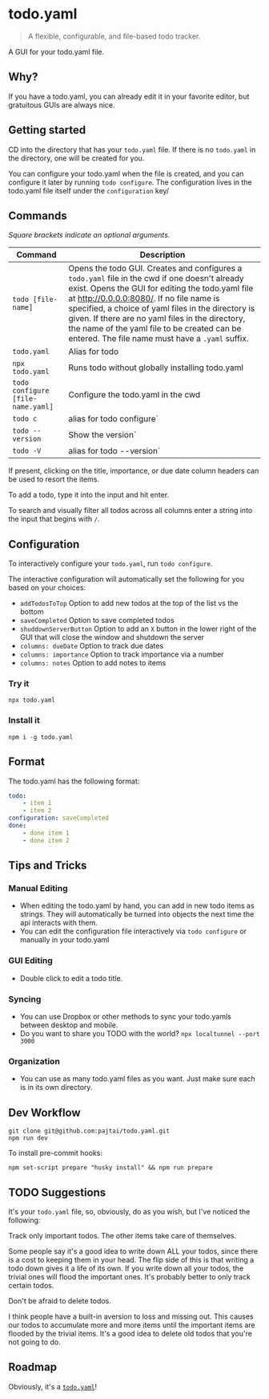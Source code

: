 # todo.yaml

> A flexible, configurable, and file-based todo tracker.

A GUI for your todo.yaml file.

## Why?

If you have a todo.yaml, you can already edit it in your favorite editor, but gratuitous GUIs are always nice.

## Getting started

CD into the directory that has your `todo.yaml` file. If there is no `todo.yaml` in the directory, one will be created for you.

You can configure your todo.yaml when the file is created, and you can configure it later by running `todo configure`. The configuration lives in the todo.yaml file itself under the `configuration` key/

## Commands

_Square brackets indicate an optional arguments._

| Command | Description |
| --- | --- |
| `todo [file-name]` | Opens the todo GUI. Creates and configures a `todo.yaml` file in the cwd if one doesn't already exist. Opens the GUI for editing the todo.yaml file at http://0.0.0.0:8080/. If no file name is specified, a choice of yaml files in the directory is given. If there are no yaml files in the directory, the name of the yaml file to be created can be entered. The file name must have a `.yaml` suffix. |
| `todo.yaml`                       | Alias for todo |
| `npx todo.yaml`                   | Runs todo without globally installing todo.yaml |
| `todo configure [file-name.yaml]` | Configure the todo.yaml in the cwd |
| `todo c`                          | alias for todo configure` |
| `todo --version`                  | Show the version` |
| `todo -V`                         | alias for todo --version` |

If present, clicking on the title, importance, or due date column headers can be used to resort the items.

To add a todo, type it into the input and hit enter.

To search and visually filter all todos across all columns enter a string into the input that begins with `/`. 

## Configuration

To interactively configure your `todo.yaml`, run `todo configure`. 

The interactive configuration will automatically set the following for you based on your choices:

- `addTodosToTop` Option to add new todos at the top of the list vs the bottom
- `saveCompleted` Option to save completed todos
- `shuddownServerButton` Option to add an `X` button in the lower right of the GUI that will close the window and shutdown the server  
- `columns: dueDate` Option to track due dates
- `columns: importance` Option to track importance via a number
- `columns: notes` Option to add notes to items

### Try it

```shell
npx todo.yaml
```

### Install it

```shell
npm i -g todo.yaml
```

## Format

The todo.yaml has the following format:

```yaml
todo:
    - item 1
    - item 2
configuration: saveCompleted
done:
    - done item 1
    - done item 2
```

## Tips and Tricks

### Manual Editing

-   When editing the todo.yaml by hand, you can add in new todo items as strings. They will automatically be turned into objects the next time the api interacts with them.
-   You can edit the configuration file interactively via `todo configure` or manually in your todo.yaml

### GUI Editing

-   Double click to edit a todo title.

### Syncing

-   You can use Dropbox or other methods to sync your todo.yamls between desktop and mobile.
- Do you want to share you TODO with the world? `npx localtunnel --port 3000`


### Organization

-   You can use as many todo.yaml files as you want. Just make sure each is in its own directory.

## Dev Workflow

```shell
git clone git@github.com:pajtai/todo.yaml.git
npm run dev
```

To install pre-commit hooks:

```shell
npm set-script prepare "husky install" && npm run prepare
```

## TODO Suggestions

It's your `todo.yaml` file, so, obviously, do as you wish, but I've noticed the following:

Track only important todos. The other items take care of themselves.

Some people say it's a good idea to write down ALL your todos, since there is a cost to keeping them in your head. The flip side of this is that writing a todo down gives it a life of its own. If you write down all your todos, the trivial ones will flood the important ones. It's probably better to only track certain todos.

Don't be afraid to delete todos.

I think people have a built-in aversion to loss and missing out. This causes our todos to accumulate more and more items until the important items are flooded by the trivial items. It's a good idea to delete old todos that you're not going to do.

## Roadmap

Obviously, it's a [`todo.yaml`](roadmap/todo.yaml)!
